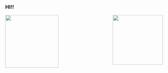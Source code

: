 ### HI!! 
<div> 
    <!-- TODO: &hide_border=true EM AMBOS -->
    <img  height="170rem" src="https://github-readme-stats.vercel.app/api?username=Matheus-Adiel&show_icons=true&theme=great-gatsby&include_all_commits=true&count_private=true&bg_color=0D1117"/>
    <img align="right" height="160rem" src="https://github-readme-stats.vercel.app/api/top-langs/?username=matheus-adiel&layout=compact&langs_count=8
    &theme=great-gatsby&bg_color=0D1117"/>
</div>